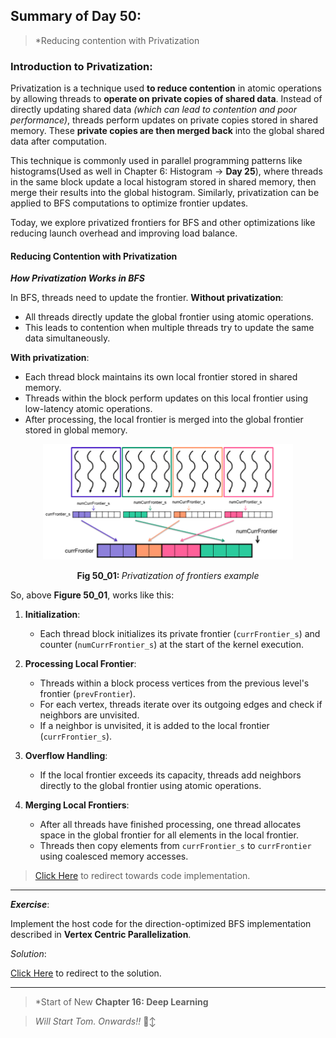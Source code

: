 ## Summary of Day 50:

> *Reducing contention with Privatization

### Introduction to Privatization:

Privatization is a technique used **to reduce contention** in atomic operations by allowing threads to **operate on private copies of shared data**. Instead of directly updating shared data *(which can lead to contention and poor performance)*, threads perform updates on private copies stored in shared memory. These **private copies are then merged back** into the global shared data after computation.

This technique is commonly used in parallel programming patterns like histograms(Used as well in Chapter 6: Histogram $\rightarrow$ **Day 25**), where threads in the same block update a local histogram stored in shared memory, then merge their results into the global histogram. Similarly, privatization can be applied to BFS computations to optimize frontier updates.

Today, we explore privatized frontiers for BFS and other optimizations like reducing launch overhead and improving load balance.


#### Reducing Contention with Privatization

***How Privatization Works in BFS***

In BFS, threads need to update the frontier. **Without privatization**:

- All threads directly update the global frontier using atomic operations.
- This leads to contention when multiple threads try to update the same data simultaneously.

**With privatization**:

- Each thread block maintains its own local frontier stored in shared memory.
- Threads within the block perform updates on this local frontier using low-latency atomic operations.
- After processing, the local frontier is merged into the global frontier stored in global memory.

<div align="center">
    <img src= "./images/Privatization.png" width="400px">
    <p><b>Fig 50_01: </b><i>Privatization of frontiers example</i></p>
</div>

So, above **Figure 50_01**, works like this:
1. **Initialization**:

    - Each thread block initializes its private frontier (`currFrontier_s`) and counter (`numCurrFrontier_s`) at the start of the kernel execution.

1. **Processing Local Frontier**:

    - Threads within a block process vertices from the previous level's frontier (`prevFrontier`).
    - For each vertex, threads iterate over its outgoing edges and check if neighbors are unvisited.
    - If a neighbor is unvisited, it is added to the local frontier (`currFrontier_s`).

1. **Overflow Handling**:

    - If the local frontier exceeds its capacity, threads add neighbors directly to the global frontier using atomic operations.

1. **Merging Local Frontiers**:

    - After all threads have finished processing, one thread allocates space in the global frontier for all elements in the local frontier.
    - Threads then copy elements from `currFrontier_s` to `currFrontier` using coalesced memory accesses.

> [Click Here](./privatization.cu) to redirect towards code implementation.

---
***Exercise***:

Implement the host code for the direction-optimized BFS implementation described in **Vertex Centric Parallelization**.

*Solution*:

[Click Here](../Day_48/vertex_centric_push.cu) to redirect to the solution.

---

> *Start of New **Chapter 16: Deep Learning**

> *Will Start Tom. Onwards!!* 🙂‍↕️


